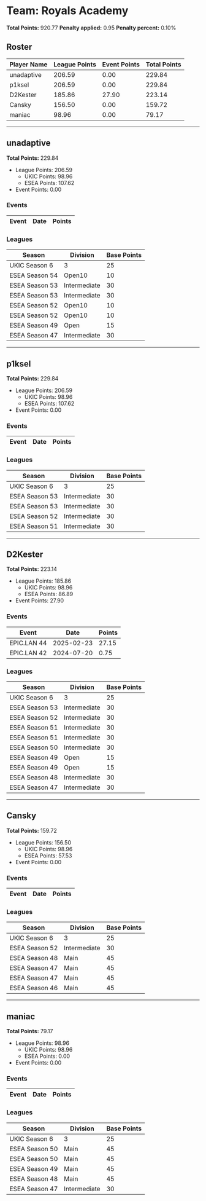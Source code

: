 # Team: Royals Academy

**Total Points:** 920.77
**Penalty applied:** 0.95
**Penalty percent:** 0.10%

## Roster
| Player Name | League Points | Event Points | Total Points |
|-------------|--------------|--------------|-------------|
| unadaptive | 206.59 | 0.00 | 229.84 |
| p1ksel | 206.59 | 0.00 | 229.84 |
| D2Kester | 185.86 | 27.90 | 223.14 |
| Cansky | 156.50 | 0.00 | 159.72 |
| maniac | 98.96 | 0.00 | 79.17 |

---

## unadaptive

**Total Points:** 229.84

- League Points: 206.59
  - UKIC Points: 98.96
  - ESEA Points: 107.62
- Event Points: 0.00

### Events
| Event | Date | Points |
|-------|------|--------|
### Leagues
| Season | Division | Base Points |
|--------|----------|-------------|
| UKIC Season 6 | 3 | 25 |
| ESEA Season 54 | Open10 | 10 |
| ESEA Season 53 | Intermediate | 30 |
| ESEA Season 53 | Intermediate | 30 |
| ESEA Season 52 | Open10 | 10 |
| ESEA Season 52 | Open10 | 10 |
| ESEA Season 49 | Open | 15 |
| ESEA Season 47 | Intermediate | 30 |
---

## p1ksel

**Total Points:** 229.84

- League Points: 206.59
  - UKIC Points: 98.96
  - ESEA Points: 107.62
- Event Points: 0.00

### Events
| Event | Date | Points |
|-------|------|--------|
### Leagues
| Season | Division | Base Points |
|--------|----------|-------------|
| UKIC Season 6 | 3 | 25 |
| ESEA Season 53 | Intermediate | 30 |
| ESEA Season 53 | Intermediate | 30 |
| ESEA Season 52 | Intermediate | 30 |
| ESEA Season 51 | Intermediate | 30 |
---

## D2Kester

**Total Points:** 223.14

- League Points: 185.86
  - UKIC Points: 98.96
  - ESEA Points: 86.89
- Event Points: 27.90

### Events
| Event | Date | Points |
|-------|------|--------|
| EPIC.LAN 44 | 2025-02-23 | 27.15 |
| EPIC.LAN 42 | 2024-07-20 | 0.75 |
### Leagues
| Season | Division | Base Points |
|--------|----------|-------------|
| UKIC Season 6 | 3 | 25 |
| ESEA Season 53 | Intermediate | 30 |
| ESEA Season 52 | Intermediate | 30 |
| ESEA Season 51 | Intermediate | 30 |
| ESEA Season 51 | Intermediate | 30 |
| ESEA Season 50 | Intermediate | 30 |
| ESEA Season 49 | Open | 15 |
| ESEA Season 49 | Open | 15 |
| ESEA Season 48 | Intermediate | 30 |
| ESEA Season 47 | Intermediate | 30 |
---

## Cansky

**Total Points:** 159.72

- League Points: 156.50
  - UKIC Points: 98.96
  - ESEA Points: 57.53
- Event Points: 0.00

### Events
| Event | Date | Points |
|-------|------|--------|
### Leagues
| Season | Division | Base Points |
|--------|----------|-------------|
| UKIC Season 6 | 3 | 25 |
| ESEA Season 52 | Intermediate | 30 |
| ESEA Season 48 | Main | 45 |
| ESEA Season 47 | Main | 45 |
| ESEA Season 47 | Main | 45 |
| ESEA Season 46 | Main | 45 |
---

## maniac

**Total Points:** 79.17

- League Points: 98.96
  - UKIC Points: 98.96
  - ESEA Points: 0.00
- Event Points: 0.00

### Events
| Event | Date | Points |
|-------|------|--------|
### Leagues
| Season | Division | Base Points |
|--------|----------|-------------|
| UKIC Season 6 | 3 | 25 |
| ESEA Season 50 | Main | 45 |
| ESEA Season 50 | Main | 45 |
| ESEA Season 49 | Main | 45 |
| ESEA Season 48 | Main | 45 |
| ESEA Season 47 | Intermediate | 30 |